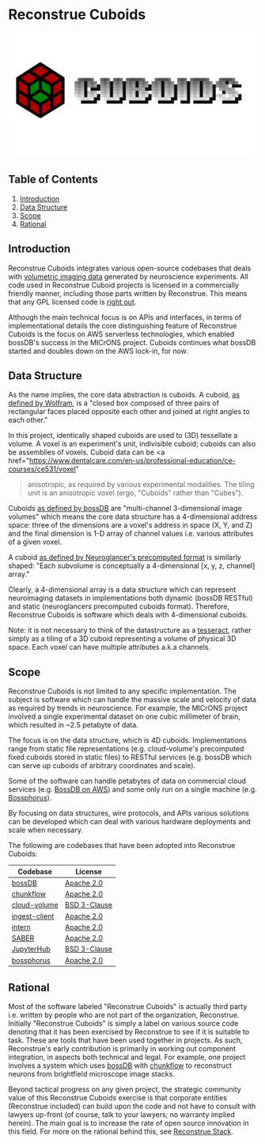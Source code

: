 # Reconstrue Cuboids

[![img](./docs/by_topic/cuboids/images/logos/cuboids_combination_mark.png)](https://youtu.be/C5NiAoT3xsY)


## Table of Contents
<a id="org0a93fc7"></a>

1.  [Introduction](#org8f74601)
2.  [Data Structure](#orgdfb2796)
3.  [Scope](#orgf6f1c37)
4.  [Rational](#orgd1f0acd)


## Introduction
<a id="org8f74601"></a>

Reconstrue Cuboids integrates various open-source codebases that deals
with [volumetric imaging data](https://en.wikipedia.org/wiki/Volume_rendering) 
generated by neuroscience experiments. All code used in Reconstrue
Cuboid projects is licensed in a commercially friendly manner,
including those parts written by Reconstrue. This means that any GPL
licensed code is [right out](https://youtu.be/SNTzOBKs1bA?t=96).

Although the main technical focus is on APIs and interfaces, in terms
of implementational details the core distinguishing feature of
Reconstrue Cuboids is the focus on AWS serverless technologies, which
enabled bossDB's success in the MICrONS project. Cuboids continues
what bossDB started and doubles down on the AWS lock-in, for now.

## Data Structure
<a id="orgdfb2796"></a>

As the name implies, the core data abstraction is cuboids. 
A cuboid, [as defined by Wolfram](https://mathworld.wolfram.com/Cuboid.html), 
is a "closed box composed of three pairs of rectangular faces placed
opposite each other and joined at right angles to each other."

In this project, identically shaped cuboids are used to (3D)
tessellate a volume. A voxel is an experiment's unit, indivisible cuboid; cuboids
can also be assemblies of voxels.  Cuboid data can be <a
href="https://www.dentalcare.com/en-us/professional-education/ce-courses/ce531/voxel"
>anisotropic</a>, as required by various experimental modalities.
The tiling unit is an anisotropic voxel (ergo, "Cuboids" rather
than "Cubes"). 

Cuboids [as defined by bossDB](https://www.biorxiv.org/content/10.1101/217745v2.article-info) 
are "multi-channel 3-dimensional image volumes" which means the core
data structure has a 4-dimensional address space: three of the
dimensions are a voxel's address in space (X, Y, and Z) and the final
dimension is 1-D array of channel values i.e. various attributes of a
given voxel.

A cuboid [as defined by Neuroglancer's precomputed format](https://github.com/google/neuroglancer/blob/master/src/neuroglancer/datasource/precomputed/volume.md) 
is similarly shaped: "Each subvolume is conceptually a 4-dimensional
[x, y, z, channel] array."

Clearly, a 4-dimensional array is a data structure which can represent
neuroimaging datasets in implementations both dynamic (bossDB RESTful)
and static (neuroglancers precomputed cuboids format). Therefore,
Reconstrue Cuboids is software which deals with 4-dimensional cuboids.

Note: it is not necessary to think of the datastructure as a
[tesseract](https://www.youtube.com/watch?v=iGO12Z5Lw8s), rather
simply as a tiling of a 3D cuboid representing a volume of physical 3D
space. Each voxel can have multiple attributes a.k.a
channels.


## Scope
<a id="orgf6f1c37"></a>

Reconstrue Cuboids is not limited to any specific implementation. The
subject is software which can handle the massive scale and velocity of
data as required by trends in neuroscience. For example, the MICrONS
project involved a single experimental dataset on one cubic millimeter
of brain, which resulted in ~2.5 petabyte of data.

The focus is on the data structure, which is 4D
cuboids. Implementations range from static file representations
(e.g. cloud-volume's precomputed fixed cuboids stored in static files)
to RESTful services (e.g. bossDB which can serve up cuboids of
arbitrary coordinates and scale).

Some of the software can handle petabytes of data on commercial cloud
services (e.g. [BossDB on AWS](https://bossdb.org/)) and some only run
on a single machine
(e.g. [Bossphorus](https://github.com/aplbrain/bossphorus)).

By focusing on data structures, wire protocols, and APIs various
solutions can be developed which can deal with various hardware
deployments and scale when necessary.

The following are codebases that have been adopted into Reconstrue
Cuboids:

| Codebase      | License      |
|---------------|--------------|
| [bossDB](https://github.com/jhuapl-boss/boss)                 | [Apache 2.0](https://github.com/jhuapl-boss/boss/blob/master/LICENSE.md)   |
| [chunkflow](https://github.com/seung-lab/chunkflow)           | [Apache 2.0](https://github.com/seung-lab/chunkflow/blob/master/LICENSE)   |
| [cloud-volume](https://github.com/seung-lab/cloud-volume)| [BSD 3-Clause](https://github.com/seung-lab/cloud-volume/blob/master/LICENSE) |
| [ingest-client](https://github.com/jhuapl-boss/ingest-client) | [Apache 2.0](https://github.com/jhuapl-boss/ingest-client/blob/master/LICENSE)   |
| [intern](https://github.com/jhuapl-boss/intern)               | [Apache 2.0](https://github.com/jhuapl-boss/intern/blob/master/license)   |
| [SABER](https://github.com/aplbrain/saber)                    | [Apache 2.0](https://github.com/aplbrain/saber/blob/master/LICENSE)   |
| [JupyterHub](https://jupyter.org/hub)                         | [BSD 3-Clause](https://github.com/jupyterhub/jupyterhub/blob/master/COPYING.md) |
| [bossphorus](https://github.com/aplbrain/bossphorus)          | [Apache 2.0](https://github.com/aplbrain/bossphorus/blob/master/LICENSE)   |


## Rational
<a id="orgd1f0acd"></a>

Most of the software labeled "Reconstrue Cuboids" is actually third
party i.e. written by people who are not part of the organization,
Reconstrue. Initially "Reconstrue Cuboids" is simply a label on
various source code denoting that it has been exercised by Reconstrue
to see if it is suitable to task. These are tools that have been used
together in projects. As such, Reconstrue's early contribution is
primarily in working out component integration, in aspects both
technical and legal. For example, one project involves a system which
uses [bossDB](https://bossdb.org/) with
[chunkflow](https://github.com/seung-lab/chunkflow) to reconstruct
neurons from brightfield microscope image stacks.

Beyond tactical progress on any given project, the strategic community
value of this Reconstrue Cuboids exercise is that corporate entities
(Reconstrue included) can build upon the code and not have to consult
with lawyers up-front (of course, talk to your lawyers; no warranty
implied herein). The main goal is to increase the rate of open source
innovation in this field. For more on the rational behind this, see
[Reconstrue Stack](https://github.com/reconstrue/presentations/blob/master/bioimage_2019/bioimage_2019_poster.pdf).
